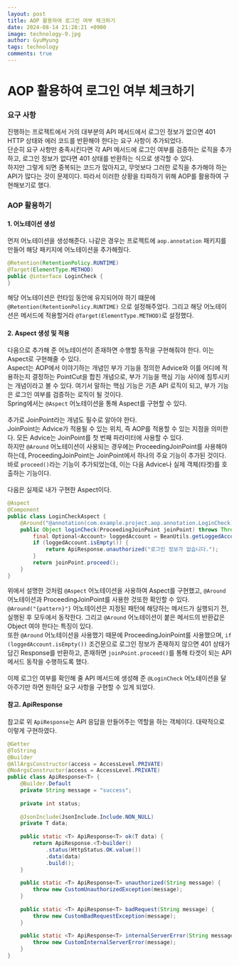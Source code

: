 ```yaml
---
layout:	post
title: AOP 활용하여 로그인 여부 체크하기
date: 2024-08-14 21:28:21 +0900
image: technology-9.jpg
author: GyuMyung
tags: technology
comments: true
---
```


# AOP 활용하여 로그인 여부 체크하기
### 요구 사항
진행하는 프로젝트에서 거의 대부분의 API 메서드에서 로그인 정보가 없으면 401 HTTP 상태와 에러 코드를 반환해야 한다는 요구 사항이 추가되었다. <br/>
단순히 요구 사항만 충족시킨다면 각 API 메서드에 로그인 여부를 검증하는 로직을 추가하고, 로그인 정보가 없다면 401 상태를 반환하는 식으로 생각할 수 있다. <br/>
하지만 그렇게 되면 중복되는 코드가 많아지고, 무엇보다 그러한 로직을 추가해야 하는 API가 많다는 것이 문제이다. 따라서 이러한 상황을 타파하기 위해 AOP를 활용하여 구현해보기로 했다. <br/>

### AOP 활용하기
#### 1. 어노테이션 생성
먼저 어노테이션을 생성해준다. 나같은 경우는 프로젝트에 `aop.annotation` 패키지를 만들어 해당 패키지에 어노테이션을 추가해줬다. <br/>

```java
@Retention(RetentionPolicy.RUNTIME)
@Target(ElementType.METHOD)
public @interface LoginCheck {
}
```

해당 어노테이션은 런타임 동안에 유지되어야 하기 떄문에 `@Retention(RetentionPolicy.RUNTIME)` 으로 설정해주었다. 그리고 해당 어노테이션은 메서드에 적용할거라 `@Target(ElementType.METHOD)`로 설정했다. <br/>

#### 2. Aspect 생성 및 적용
다음으로 추가해 준 어노테이션이 존재하면 수행할 동작을 구현해줘야 한다. 이는 Aspect로 구현해줄 수 있다. <br/>
Aspect는 AOP에서 이야기하는 개념인 부가 기능을 정의한 Advice와 이를 어디에 적용하는지 결정하는 PointCut을 합친 개념으로, 부가 기능을 핵심 기능 사이에 침투시키는 개념이라고 볼 수 있다. 여기서 말하는 핵심 기능은 기존 API 로직이 되고, 부가 기능은 로그인 여부를 검증하는 로직이 될 것이다. <br/>
Spring에서는 `@Aspect` 어노테이션을 통해 Aspect를 구현할 수 있다. <br/><br/>
추가로 JoinPoint라는 개념도 필수로 알아야 한다. <br/>
JoinPoint는 Advice가 적용될 수 있는 위치, 즉 AOP를 적용할 수 있는 지점을 의미한다. 모든 Advice는 JoinPoint를 첫 번째 파라미터에 사용할 수 있다. <br/>
하지만 `@Around` 어노테이션이 사용되는 경우에는 ProceedingJoinPoint를 사용해야 하는데, ProceedingJoinPoint는 JoinPoint에서 하나의 주요 기능이 추가된 것이다. <br/>
바로 `proceed()`라는 기능이 추가되었는데, 이는 다음 Advice나 실제 객체(타겟)를 호출하는 기능이다. <br/><br/>
다음은 실제로 내가 구현한 Aspect이다. <br/>

```java
@Aspect
@Component
public class LoginCheckAspect {
    @Around("@annotation(com.example.project.aop.annotation.LoginCheck)")
    public Object loginCheck(ProceedingJoinPoint joinPoint) throws Throwable {
        final Optional<Account> loggedAccount = BeanUtils.getLoggedAccount();
        if (loggedAccount.isEmpty()) {
            return ApiResponse.unauthorized("로그인 정보가 없습니다.");
        }
        return joinPoint.proceed();
    }
}
```

위에서 설명한 것처럼 `@Aspect` 어노테이션을 사용하여 Aspect를 구현했고, `@Around` 어노테이션과 ProceedingJoinPoint를 사용한 것또한 확인할 수 있다. <br/>
`@Around("{pattern}"}` 어노테이션은 지정된 패턴에 해당하는 메서드가 실행되기 전, 실행된 후 모두에서 동작한다. 그리고 `@Around` 어노테이션이 붙은 메서드의 반환값은 Object 여야 한다는 특징이 있다. <br/>
또한 `@Around` 어노테이션을 사용했기 때문에 ProceedingJoinPoint를 사용했으며, `if (loggedAccount.isEmpty())` 조건문으로 로그인 정보가 존재하지 않으면 401 상태가 담긴 Response를 반환하고, 존재하면 `joinPoint.proceed()`를 통해 타겟이 되는 API 메서드 동작을 수행하도록 했다. <br/><br/>
이제 로그인 여부를 확인해 줄 API 메서드에 생성해 준 `@LoginCheck` 어노테이션을 달아주기만 하면 원하던 요구 사항을 구현할 수 있게 되었다. <br/>

#### 참고. ApiResponse
참고로 위 `ApiResponse`는 API 응답을 만들어주는 역할을 하는 객체이다. 대략적으로 이렇게 구현하였다. <br/>

```java
@Getter
@ToString
@Builder
@AllArgsConstructor(access = AccessLevel.PRIVATE)
@NoArgsConstructor(access = AccessLevel.PRIVATE)
public class ApiResponse<T> {
    @Builder.Default
    private String message = "success";
    
    private int status;
    
    @JsonInclude(JsonInclude.Include.NON_NULL)
    private T data;
    
    public static <T> ApiResponse<T> ok(T data) {
        return ApiResponse.<T>builder()
            .status(HttpStatus.OK.value())
            .data(data)
            .build();
    }
    
    public static <T> ApiResponse<T> unauthorized(String message) {
        throw new CustomUnauthorizedException(message);
    }
    
    public static <T> ApiResponse<T> badRequest(String message) {
        throw new CustomBadRequestException(message);
    }
    
    public static <T> ApiResponse<T> internalServerError(String message) {
        throw new CustomInternalServerError(message);
    }
}
```
